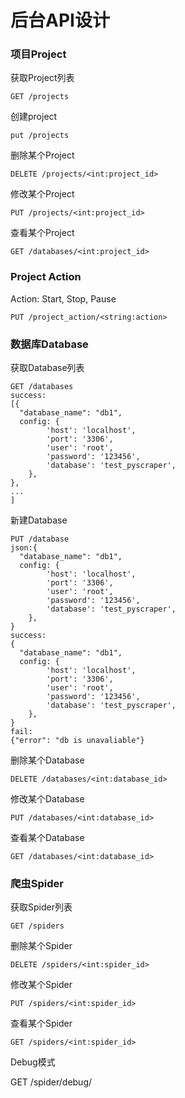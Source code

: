 # 后台API设计

### 项目Project

获取Project列表

`GET /projects`

创建project

`put /projects`

删除某个Project

`DELETE /projects/<int:project_id>`

修改某个Project

`PUT /projects/<int:project_id>`

查看某个Project

`GET /databases/<int:project_id>`

### Project Action

Action: Start, Stop, Pause

`PUT /project_action/<string:action>`

### 数据库Database

获取Database列表

```
GET /databases
success:
[{
  "database_name": "db1",
  config: {
        'host': 'localhost',
        'port': '3306',
        'user': 'root',
        'password': '123456',
        'database': 'test_pyscraper',
    },
},
...
]
```



新建Database

```
PUT /database
json:{
  "database_name": "db1",
  config: {
        'host': 'localhost',
        'port': '3306',
        'user': 'root',
        'password': '123456',
        'database': 'test_pyscraper',
    },
}
success:
{
  "database_name": "db1",
  config: {
        'host': 'localhost',
        'port': '3306',
        'user': 'root',
        'password': '123456',
        'database': 'test_pyscraper',
    },
}
fail:
{"error": "db is unavaliable"}
```

删除某个Database

`DELETE /databases/<int:database_id>`

修改某个Database

`PUT /databases/<int:database_id>`

查看某个Database

`GET /databases/<int:database_id>`



### 爬虫Spider

获取Spider列表

`GET /spiders`

删除某个Spider

`DELETE /spiders/<int:spider_id>`

修改某个Spider

`PUT /spiders/<int:spider_id>`

查看某个Spider

`GET /spiders/<int:spider_id>`



Debug模式

GET /spider/debug/



### 
```

```